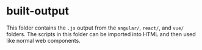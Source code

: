 # built-output

This folder contains the `.js` output from the `angular/`, `react/`, and `vue/` folders. The scripts in this folder can be imported into HTML and then used like normal web components.
